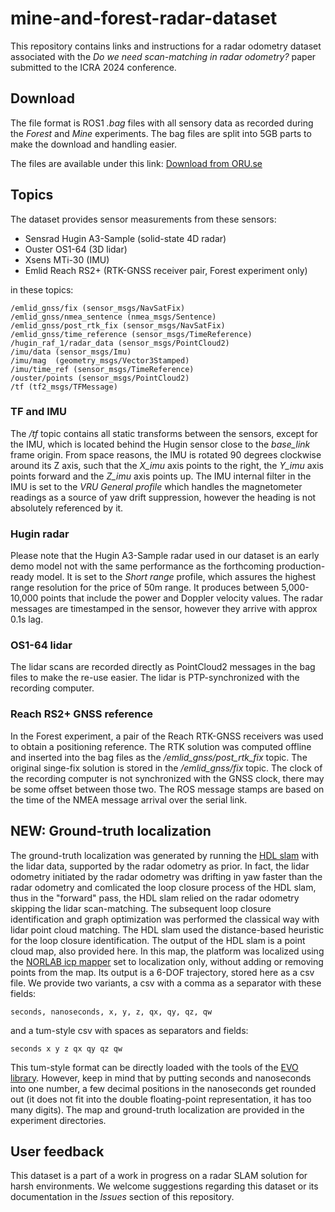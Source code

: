 # mine-and-forest-radar-dataset
This repository contains links and instructions for a radar odometry dataset associated with the _Do we need scan-matching in radar odometry?_ paper submitted to the ICRA 2024 conference.

## Download

The file format is ROS1 _.bag_ files with all sensory data as recorded during the _Forest_ and _Mine_ experiments. The bag files are split into 5GB parts to make the download and handling easier. 

The files are available under this link:  [Download from ORU.se](https://cloud.oru.se/s/rHbRad83A764nmx)

## Topics

The dataset provides sensor measurements from these sensors:

 - Sensrad Hugin A3-Sample (solid-state 4D radar)
 - Ouster OS1-64 (3D lidar)
 - Xsens MTi-30 (IMU)
 - Emlid Reach RS2+ (RTK-GNSS receiver pair, Forest experiment only)

in these topics:

    /emlid_gnss/fix (sensor_msgs/NavSatFix)       
    /emlid_gnss/nmea_sentence (nmea_msgs/Sentence)          
    /emlid_gnss/post_rtk_fix (sensor_msgs/NavSatFix)       
    /emlid_gnss/time_reference (sensor_msgs/TimeReference)   
    /hugin_raf_1/radar_data (sensor_msgs/PointCloud2)     
    /imu/data (sensor_msgs/Imu)             
    /imu/mag  (geometry_msgs/Vector3Stamped)
    /imu/time_ref (sensor_msgs/TimeReference)   
    /ouster/points (sensor_msgs/PointCloud2)     
    /tf (tf2_msgs/TFMessage)           

### TF and IMU

The _/tf_ topic contains all static transforms between the sensors, except for the IMU, which is located behind the Hugin sensor close to the _base_link_ frame origin. From space reasons, the IMU is rotated 90 degrees clockwise around its Z axis, such that the _X_imu_ axis points to the right, the _Y_imu_ axis points forward and the _Z_imu_ axis points up. The IMU internal filter in the IMU is set to the _VRU General  profile_ which handles the magnetometer readings as a source of yaw drift suppression, however the heading is not absolutely referenced by it.

### Hugin radar

Please note that the Hugin A3-Sample radar used in our dataset is an early demo model not with the same performance as the forthcoming production-ready model. It is set to the _Short range_ profile, which assures the highest range resolution for the price of 50m range. It produces between 5,000-10,000 points that include the power and Doppler velocity values. The radar messages are timestamped in the sensor, however they arrive with approx 0.1s lag.

### OS1-64 lidar

The lidar scans are recorded directly as PointCloud2 messages in the bag files to make the re-use easier. The lidar is PTP-synchronized with the recording computer.

### Reach RS2+ GNSS reference

In the Forest experiment, a pair of the Reach RTK-GNSS receivers was used to obtain a positioning reference. The RTK solution was computed offline and inserted into the bag files as the _/emlid_gnss/post_rtk_fix_ topic. The original singe-fix solution is stored in the _/emlid_gnss/fix_ topic. The clock of the recording computer is not synchronized with the GNSS clock, there may be some offset between those two. The ROS message stamps are based on the time of the NMEA message arrival over the serial link.

## NEW: Ground-truth localization

The ground-truth localization was generated by running the [HDL slam](https://github.com/koide3/hdl_graph_slam) with the lidar data, supported by the radar odometry as prior. In fact, the lidar odometry initiated by the radar odometry was drifting in yaw faster than the radar odometry and comlicated the loop closure process of the HDL slam, thus in the "forward" pass, the HDL slam relied on the radar odometry skipping the lidar scan-matching. The subsequent loop closure identification and graph optimization was performed the classical way with lidar point cloud matching. The HDL slam used the distance-based heuristic for the loop closure identification. The output of the HDL slam is a point cloud map, also provided here. In this map, the platform was localized using the [NORLAB icp mapper](https://github.com/norlab-ulaval/norlab_icp_mapper_ros) set to localization only, without adding or removing points from the map. Its output is a 6-DOF trajectory, stored here as a csv file. We provide two variants, a csv with a comma as a separator with these fields:

    seconds, nanoseconds, x, y, z, qx, qy, qz, qw

and a tum-style csv with spaces as separators and fields:

    seconds x y z qx qy qz qw
    
This tum-style format can be directly loaded with the tools of the [EVO library](https://github.com/MichaelGrupp/evo). However, keep in mind that by putting seconds and nanoseconds into one number, a few decimal positions in the nanoseconds get rounded out (it does not fit into the double floating-point representation, it has too many digits). The map and ground-truth localization are provided in the experiment directories.
 
## User feedback

This dataset is a part of a work in progress on a radar SLAM solution for harsh environments. We welcome suggestions regarding this dataset or its documentation in the _Issues_ section of this repository.
